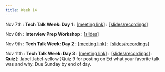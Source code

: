 ```yaml
---
title: Week 14
---
```


Nov 7th
: **Tech Talk Week: Day 1**
  : [[meeting link](http://meet.google.com/oci-biyx-maw)]
  : [[slides/recordings](https://drive.google.com/drive/folders/1NNpe7yWqMfR52UBCjHudA5Z9eU5UJ8BC?usp=sharing)]

Nov 8th
: **Interview Prep Workshop**
  : [[slides](https://docs.google.com/presentation/d/1whXFyh4dI63zqpgU2za3T-SewiN-oSJa/edit?usp=sharing&ouid=114310739312164916072&rtpof=true&sd=true)]

Nov 9th
: **Tech Talk Week: Day 2**
  : [[meeting link](http://meet.google.com/oci-biyx-maw)]
  : [[slides/recordings](https://drive.google.com/drive/folders/1NNpe7yWqMfR52UBCjHudA5Z9eU5UJ8BC?usp=sharing)]

Nov 11th
: **Tech Talk Week: Day 3**
  : [[meeting link](http://meet.google.com/oci-biyx-maw)]
  : [[slides/recordings](https://drive.google.com/drive/folders/1NNpe7yWqMfR52UBCjHudA5Z9eU5UJ8BC?usp=sharing)]
: **Quiz**{: .label .label-yellow }Quiz 9 for posting on Ed what your favorite talk was and why. Due Sunday by end of day.
